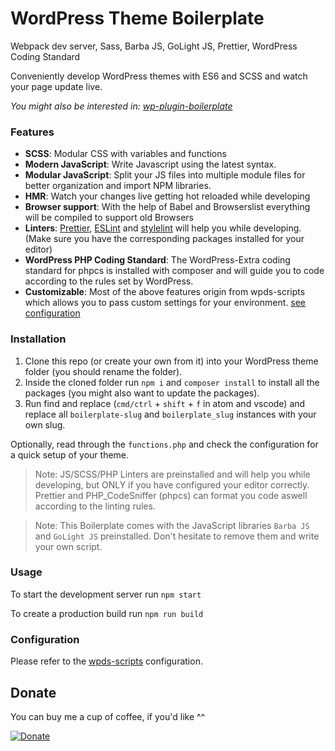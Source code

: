 # WordPress Theme Boilerplate

Webpack dev server, Sass, Barba JS, GoLight JS, Prettier, WordPress Coding Standard

Conveniently develop WordPress themes with ES6 and SCSS and watch your page update live.

_You might also be interested in: [wp-plugin-boilerplate](https://github.com/josias-r/wp-plugin-boilerplate)_

### Features

- **SCSS**: Modular CSS with variables and functions
- **Modern JavaScript**: Write Javascript using the latest syntax.
- **Modular JavaScript**: Split your JS files into multiple module files for better organization and import NPM libraries.
- **HMR**: Watch your changes live getting hot reloaded while developing
- **Browser support**: With the help of Babel and Browserslist everything will be compiled to support old Browsers
- **Linters**: [Prettier](https://prettier.io/), [ESLint](https://eslint.org/) and [stylelint](https://stylelint.io/) will help you while developing. (Make sure you have the corresponding packages installed for your editor)
- **WordPress PHP Coding Standard**: The WordPress-Extra coding standard for phpcs is installed with composer and will guide you to code according to the rules set by WordPress.
- **Customizable**: Most of the above features origin from wpds-scripts which allows you to pass custom settings for your environment. [see configuration](#configuration)

### Installation

1. Clone this repo (or create your own from it) into your WordPress theme folder (you should rename the folder).
2. Inside the cloned folder run `npm i` and `composer install` to install all the packages (you might also want to update the packages).
3. Run find and replace (`cmd/ctrl` + `shift` + `f` in atom and vscode) and replace all `boilerplate-slug` and `boilerplate_slug` instances with your own slug.

Optionally, read through the `functions.php` and check the configuration for a quick setup of your theme.

> Note: JS/SCSS/PHP Linters are preinstalled and will help you while developing, but ONLY if you have configured your editor correctly. Prettier and PHP_CodeSniffer (phpcs) can format you code aswell according to the linting rules.

> Note: This Boilerplate comes with the JavaScript libraries `Barba JS` and `GoLight JS` preinstalled. Don't hesitate to remove them and write your own script.

### Usage

To start the development server run `npm start`

To create a production build run `npm run build`

### Configuration

Please refer to the [wpds-scripts](https://github.com/josias-r/wpds-scripts/blob/master/README.md#cli-configuration) configuration.

## Donate

You can buy me a cup of coffee, if you'd like ^^

[![Donate](https://www.paypalobjects.com/en_US/CH/i/btn/btn_donateCC_LG.gif)](https://www.paypal.com/cgi-bin/webscr?cmd=_s-xclick&hosted_button_id=AXJFXBX8XLYXQ&source=url)
